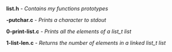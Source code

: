 **list.h** - *Contains my functions prototypes*

**-putchar.c** - *Prints a character to stdout*

**0-print-list.c** - *Prints all the elements of a list_t list*

**1-list-len.c** - *Returns the number of elements in a linked list_t list*
